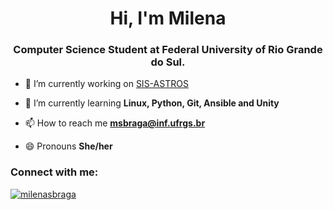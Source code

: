 <h1 align="center">Hi, I'm Milena</h1>
<h3 align="center">Computer Science Student at Federal University of Rio Grande do Sul.</h3>

- 🔭 I’m currently working on [SIS-ASTROS](https://www.linkedin.com/company/sis-astros/about/)

- 🌱 I’m currently learning **Linux, Python, Git, Ansible and Unity**

- 📫 How to reach me **msbraga@inf.ufrgs.br**

- 😄 Pronouns **She/her**

<h3 align="left">Connect with me:</h3>

<a href="https://linkedin.com/in/milenasbraga" target="blank"><img align="center" src="https://img.shields.io/badge/LinkedIn-0077B5?style=for-the-badge&logo=linkedin&logoColor=white" alt="milenasbraga" /></a>

<!--
### Hi there 👋

**meowlena/meowlena** is a ✨ _special_ ✨ repository because its `README.md` (this file) appears on your GitHub profile.

Here are some ideas to get you started:

- 🔭 I’m currently working on ...
- 🌱 I’m currently learning ...
- 👯 I’m looking to collaborate on ...
- 🤔 I’m looking for help with ...
- 💬 Ask me about ...
- 📫 How to reach me: ...
- 😄 Pronouns: ...
- ⚡ Fun fact: ...
-->
